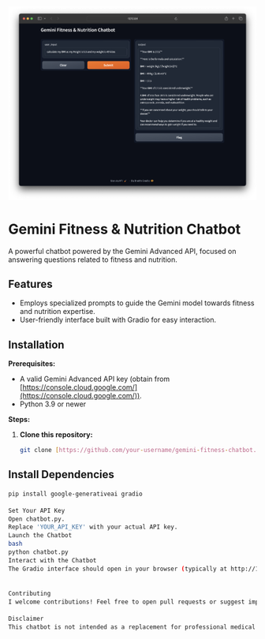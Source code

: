 ![Fitness Chatbot in Action](fitnessbot.png)

# Gemini Fitness & Nutrition Chatbot

A powerful chatbot powered by the Gemini Advanced API, focused on answering questions related to fitness and nutrition.

## Features

* Employs specialized prompts to guide the Gemini model towards fitness and nutrition expertise.
* User-friendly interface built with Gradio for easy interaction.

## Installation

**Prerequisites:**

* A valid Gemini Advanced API key (obtain from [https://console.cloud.google.com/](https://console.cloud.google.com/)).
* Python 3.9 or newer

**Steps:**

1. **Clone this repository:**
   ```bash
   git clone [https://github.com/your-username/gemini-fitness-chatbot.git](https://github.com/your-username/gemini-fitness-chatbot.git)
## Install Dependencies

```bash
pip install google-generativeai gradio

Set Your API Key
Open chatbot.py.
Replace 'YOUR_API_KEY' with your actual API key.
Launch the Chatbot
bash
python chatbot.py
Interact with the Chatbot
The Gradio interface should open in your browser (typically at http://127.0.0.1:7860).


Contributing
I welcome contributions! Feel free to open pull requests or suggest improvements.

Disclaimer
This chatbot is not intended as a replacement for professional medical or fitness advice. Consult qualified experts before making significant changes to your diet or exercise routine.

